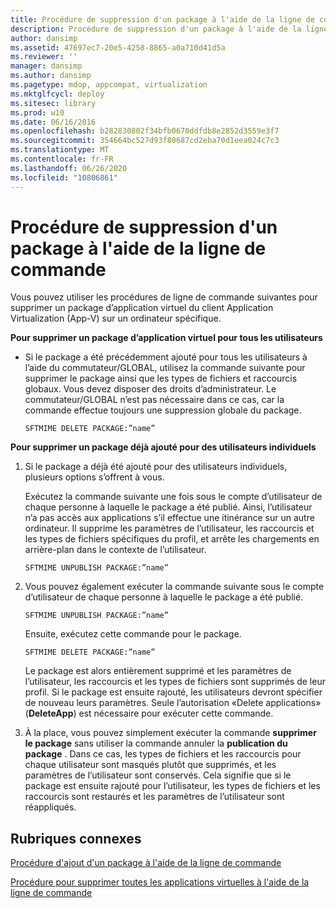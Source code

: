 ```yaml
---
title: Procédure de suppression d'un package à l'aide de la ligne de commande
description: Procédure de suppression d'un package à l'aide de la ligne de commande
author: dansimp
ms.assetid: 47697ec7-20e5-4258-8865-a0a710d41d5a
ms.reviewer: ''
manager: dansimp
ms.author: dansimp
ms.pagetype: mdop, appcompat, virtualization
ms.mktglfcycl: deploy
ms.sitesec: library
ms.prod: w10
ms.date: 06/16/2016
ms.openlocfilehash: b282830802f34bfb0670ddfdb8e2852d3559e3f7
ms.sourcegitcommit: 354664bc527d93f80687cd2eba70d1eea024c7c3
ms.translationtype: MT
ms.contentlocale: fr-FR
ms.lasthandoff: 06/26/2020
ms.locfileid: "10806861"
---
```

# Procédure de suppression d'un package à l'aide de la ligne de commande


Vous pouvez utiliser les procédures de ligne de commande suivantes pour supprimer un package d’application virtuel du client Application Virtualization (App-V) sur un ordinateur spécifique.

**Pour supprimer un package d’application virtuel pour tous les utilisateurs**

-   Si le package a été précédemment ajouté pour tous les utilisateurs à l’aide du commutateur/GLOBAL, utilisez la commande suivante pour supprimer le package ainsi que les types de fichiers et raccourcis globaux. Vous devez disposer des droits d’administrateur. Le commutateur/GLOBAL n’est pas nécessaire dans ce cas, car la commande effectue toujours une suppression globale du package.

    `SFTMIME DELETE PACKAGE:”name”`

**Pour supprimer un package déjà ajouté pour des utilisateurs individuels**

1.  Si le package a déjà été ajouté pour des utilisateurs individuels, plusieurs options s’offrent à vous.

    Exécutez la commande suivante une fois sous le compte d’utilisateur de chaque personne à laquelle le package a été publié. Ainsi, l’utilisateur n’a pas accès aux applications s’il effectue une itinérance sur un autre ordinateur. Il supprime les paramètres de l’utilisateur, les raccourcis et les types de fichiers spécifiques du profil, et arrête les chargements en arrière-plan dans le contexte de l’utilisateur.

    `SFTMIME UNPUBLISH PACKAGE:”name”`

2.  Vous pouvez également exécuter la commande suivante sous le compte d’utilisateur de chaque personne à laquelle le package a été publié.

    `SFTMIME UNPUBLISH PACKAGE:”name”`

    Ensuite, exécutez cette commande pour le package.

    `SFTMIME DELETE PACKAGE:”name”`

    Le package est alors entièrement supprimé et les paramètres de l’utilisateur, les raccourcis et les types de fichiers sont supprimés de leur profil. Si le package est ensuite rajouté, les utilisateurs devront spécifier de nouveau leurs paramètres. Seule l’autorisation «Delete applications» (**DeleteApp**) est nécessaire pour exécuter cette commande.

3.  À la place, vous pouvez simplement exécuter la commande **supprimer le package** sans utiliser la commande annuler la **publication du package** . Dans ce cas, les types de fichiers et les raccourcis pour chaque utilisateur sont masqués plutôt que supprimés, et les paramètres de l’utilisateur sont conservés. Cela signifie que si le package est ensuite rajouté pour l’utilisateur, les types de fichiers et les raccourcis sont restaurés et les paramètres de l’utilisateur sont réappliqués.

## Rubriques connexes


[Procédure d'ajout d'un package à l'aide de la ligne de commande](how-to-add-a-package-by-using-the-command-line.md)

[Procédure pour supprimer toutes les applications virtuelles à l'aide de la ligne de commande](how-to-delete-all-virtual-applications-by-using-the-command-line.md)

 

 





